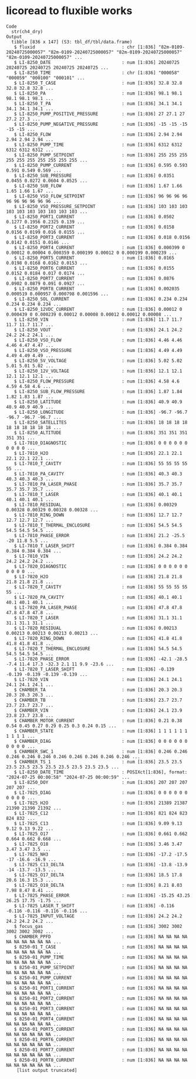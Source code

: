 # licoread to fluxible works

    Code
      str(ch4_dry)
    Output
      tibble [836 x 147] (S3: tbl_df/tbl/data.frame)
       $ fluxid                                 : chr [1:836] "82m-0109-20240725000057" "82m-0109-20240725000057" "82m-0109-20240725000057" "82m-0109-20240725000057" ...
       $ LI-8250_DATE                           : num [1:836] 20240725 20240725 20240725 20240725 20240725 ...
       $ LI-8250_TIME                           : chr [1:836] "000058" "000059" "000100" "000101" ...
       $ LI-8250_T_CASE                         : num [1:836] 32.8 32.8 32.8 32.8 32.8 ...
       $ LI-8250_PA                             : num [1:836] 98.1 98.1 98.1 98.1 98.1 ...
       $ LI-8250_T_PA                           : num [1:836] 34.1 34.1 34.1 34.1 34.1 ...
       $ LI-8250_PUMP_POSITIVE_PRESSURE         : num [1:836] 27 27.1 27 27.2 27.3 ...
       $ LI-8250_PUMP_NEGATIVE_PRESSURE         : num [1:836] -15 -15 -15 -15 -15 ...
       $ LI-8250_FLOW                           : num [1:836] 2.94 2.94 2.94 2.94 2.94 ...
       $ LI-8250_PUMP_TIME                      : num [1:836] 6312 6312 6312 6312 6312 ...
       $ LI-8250_PUMP_SETPOINT                  : num [1:836] 255 255 255 255 255 255 255 255 255 255 ...
       $ LI-8250_PUMP_CURRENT                   : num [1:836] 0.595 0.593 0.591 0.549 0.569 ...
       $ LI-8250_SUB_PRESSURE                   : num [1:836] 0.0351 0.0455 0.0272 0.0604 0.0525 ...
       $ LI-8250_SUB_FLOW                       : num [1:836] 1.67 1.66 1.65 1.66 1.67 ...
       $ LI-8250_VSO_FLOW_SETPOINT              : num [1:836] 96 96 96 96 96 96 96 96 96 96 ...
       $ LI-8250_VSO_PRESSURE_SETPOINT          : num [1:836] 103 103 103 103 103 103 103 103 103 103 ...
       $ LI-8250_PORT1_CURRENT                  : num [1:836] 0.0502 0.1277 0.1956 0.2325 0.139 ...
       $ LI-8250_PORT2_CURRENT                  : num [1:836] 0.0158 0.0156 0.0199 0.016 0.0155 ...
       $ LI-8250_PORT3_CURRENT                  : num [1:836] 0.018 0.0156 0.0142 0.0151 0.0146 ...
       $ LI-8250_PORT4_CURRENT                  : num [1:836] 0.000399 0 0.00012 0.00004 0.000359 0.000199 0.00012 0 0.000199 0.000239 ...
       $ LI-8250_PORT5_CURRENT                  : num [1:836] 0.0165 0.0198 0.0168 0.0162 0.0153 ...
       $ LI-8250_PORT6_CURRENT                  : num [1:836] 0.0155 0.0152 0.0184 0.017 0.0174 ...
       $ LI-8250_PORT7_CURRENT                  : num [1:836] 0.0876 0.0902 0.0879 0.091 0.0927 ...
       $ LI-8250_PORT8_CURRENT                  : num [1:836] 0.002035 0.000519 0.000957 0.000798 0.001596 ...
       $ LI-8250_SOL_CURRENT                    : num [1:836] 0.234 0.234 0.234 0.234 0.234 ...
       $ LI-8250_12VDC_CURRENT                  : num [1:836] 0.00012 0 0.000439 0 0.000239 0.00012 0.00008 0.00012 0.00012 0.00008 ...
       $ LI-8250_VIN                            : num [1:836] 11.7 11.7 11.7 11.7 11.7 ...
       $ LI-8250_VOUT                           : num [1:836] 24.1 24.2 24.2 24.2 24.1 ...
       $ LI-8250_VSO_FLOW                       : num [1:836] 4.46 4.46 4.46 4.47 4.47 ...
       $ LI-8250_VSO_PRESSURE                   : num [1:836] 4.49 4.49 4.49 4.49 4.49 ...
       $ LI-8250_5V_VOLTAGE                     : num [1:836] 5.02 5.02 5.01 5.01 5.02 ...
       $ LI-8250_12V_VOLTAGE                    : num [1:836] 12.1 12.1 12.1 12.1 12.1 ...
       $ LI-8250_FLOW_PRESSURE                  : num [1:836] 4.58 4.6 4.59 4.58 4.6 ...
       $ LI-8250_SUB_FLOW_PRESSURE              : num [1:836] 1.87 1.84 1.82 1.83 1.87 ...
       $ LI-8250_LATITUDE                       : num [1:836] 40.9 40.9 40.9 40.9 40.9 ...
       $ LI-8250_LONGITUDE                      : num [1:836] -96.7 -96.7 -96.7 -96.7 -96.7 ...
       $ LI-8250_SATELLITES                     : num [1:836] 18 18 18 18 18 18 18 18 18 18 ...
       $ LI-8250_ALTITUDE                       : num [1:836] 351 351 351 351 351 ...
       $ LI-7810_DIAGNOSTIC                     : num [1:836] 0 0 0 0 0 0 0 0 0 0 ...
       $ LI-7810_H2O                            : num [1:836] 22.1 22.1 22.1 22.1 22.1 ...
       $ LI-7810_T_CAVITY                       : num [1:836] 55 55 55 55 55 ...
       $ LI-7810_PA_CAVITY                      : num [1:836] 40.3 40.3 40.3 40.3 40.3 ...
       $ LI-7810_PA_LASER_PHASE                 : num [1:836] 35.7 35.7 35.7 35.7 35.7 ...
       $ LI-7810_T_LASER                        : num [1:836] 40.1 40.1 40.1 40.1 40.1 ...
       $ LI-7810_RESIDUAL                       : num [1:836] 0.00329 0.00328 0.00329 0.00328 0.00328 ...
       $ LI-7810_RING_DOWN                      : num [1:836] 12.7 12.7 12.7 12.7 12.7 ...
       $ LI-7810_T_THERMAL_ENCLOSURE            : num [1:836] 54.5 54.5 54.5 54.5 54.5 ...
       $ LI-7810_PHASE_ERROR                    : num [1:836] 21.2 -25.5 -20 11.8 5.5 ...
       $ LI-7810_T_LASER_SHIFT                  : num [1:836] 0.384 0.384 0.384 0.384 0.384 ...
       $ LI-7810_VIN                            : num [1:836] 24.2 24.2 24.2 24.2 24.2 ...
       $ LI-7820_DIAGNOSTIC                     : num [1:836] 0 0 0 0 0 0 0 0 0 0 ...
       $ LI-7820_H2O                            : num [1:836] 21.8 21.8 21.8 21.8 21.8 ...
       $ LI-7820_T_CAVITY                       : num [1:836] 55 55 55 55 55 ...
       $ LI-7820_PA_CAVITY                      : num [1:836] 40.1 40.1 40.1 40.1 40.1 ...
       $ LI-7820_PA_LASER_PHASE                 : num [1:836] 47.8 47.8 47.8 47.8 47.8 ...
       $ LI-7820_T_LASER                        : num [1:836] 31.1 31.1 31.1 31.1 31.1 ...
       $ LI-7820_RESIDUAL                       : num [1:836] 0.00213 0.00213 0.00213 0.00213 0.00213 ...
       $ LI-7820_RING_DOWN                      : num [1:836] 41.8 41.8 41.8 41.8 41.8 ...
       $ LI-7820_T_THERMAL_ENCLOSURE            : num [1:836] 54.5 54.5 54.5 54.5 54.5 ...
       $ LI-7820_PHASE_ERROR                    : num [1:836] -42.1 -28.5 -7.4 11.4 17.3 -32.3 2.1 11 9.9 -23.6 ...
       $ LI-7820_T_LASER_SHIFT                  : num [1:836] -0.139 -0.139 -0.139 -0.139 -0.139 ...
       $ LI-7820_VIN                            : num [1:836] 24.1 24.1 24.1 24.1 24.1 ...
       $ CHAMBER_TA                             : num [1:836] 20.3 20.3 20.3 20.3 20.3 ...
       $ CHAMBER_TB                             : num [1:836] 23.7 23.7 23.7 23.7 23.7 ...
       $ CHAMBER_VIN                            : num [1:836] 24.1 23.9 23.8 23.7 23.8 ...
       $ CHAMBER_MOTOR_CURRENT                  : num [1:836] 0.21 0.38 0.54 0.45 0.27 0.29 0.25 0.3 0.24 0.15 ...
       $ CHAMBER_STATE                          : num [1:836] 1 1 1 1 1 1 1 1 1 1 ...
       $ CHAMBER_DIAG                           : num [1:836] 0 0 0 0 0 0 0 0 0 0 ...
       $ CHAMBER_SWC_1                          : num [1:836] 0.246 0.246 0.246 0.246 0.246 0.246 0.246 0.246 0.246 0.246 ...
       $ CHAMBER_TS_1                           : num [1:836] 23.5 23.5 23.5 23.5 23.5 23.5 23.5 23.5 23.5 23.5 ...
       $ LI-8250_DATE_TIME                      : POSIXct[1:836], format: "2024-07-25 00:00:58" "2024-07-25 00:00:59" ...
       $ LI-8250_DOY                            : num [1:836] 207 207 207 207 207 ...
       $ LI-7825_DIAG                           : num [1:836] 0 0 0 0 0 0 0 0 0 0 ...
       $ LI-7825_H2O                            : num [1:836] 21389 21387 21390 21390 21392 ...
       $ LI-7825_C12                            : num [1:836] 821 824 823 824 832 ...
       $ LI-7825_C13                            : num [1:836] 9.09 9.13 9.12 9.13 9.22 ...
       $ LI-7825_O17                            : num [1:836] 0.661 0.662 0.664 0.662 0.668 ...
       $ LI-7825_O18                            : num [1:836] 3.46 3.47 3.47 3.47 3.5 ...
       $ LI-7825_NH3                            : num [1:836] -17.2 -17.5 -17 -16.6 -16.9 ...
       $ LI-7825_C13_DELTA                      : num [1:836] -13.8 -13.9 -14 -13.7 -13.5 ...
       $ LI-7825_O17_DELTA                      : num [1:836] 18.5 17.8 20.6 16.3 15.3 ...
       $ LI-7825_O18_DELTA                      : num [1:836] 8.21 8.03 7.98 8.47 8.41 ...
       $ LI-7825_PHASE_ERROR                    : num [1:836] -15.25 43.25 26.25 17.75 -1.75 ...
       $ LI-7825_LASER_T_SHIFT                  : num [1:836] -0.116 -0.116 -0.116 -0.116 -0.116 ...
       $ LI-7825_INPUT_VOLTAGE                  : num [1:836] 24.2 24.2 24.2 24.2 24.2 ...
       $ focus_gas                              : num [1:836] 3002 3002 3002 3002 3002 ...
       $ CHAMBER_PPFD                           : num [1:836] NA NA NA NA NA NA NA NA NA NA ...
       $ 8250-01_T_CASE                         : num [1:836] NA NA NA NA NA NA NA NA NA NA ...
       $ 8250-01_PUMP_TIME                      : num [1:836] NA NA NA NA NA NA NA NA NA NA ...
       $ 8250-01_PUMP_SETPOINT                  : num [1:836] NA NA NA NA NA NA NA NA NA NA ...
       $ 8250-01_PUMP_CURRENT                   : num [1:836] NA NA NA NA NA NA NA NA NA NA ...
       $ 8250-01_PORT1_CURRENT                  : num [1:836] NA NA NA NA NA NA NA NA NA NA ...
       $ 8250-01_PORT2_CURRENT                  : num [1:836] NA NA NA NA NA NA NA NA NA NA ...
       $ 8250-01_PORT3_CURRENT                  : num [1:836] NA NA NA NA NA NA NA NA NA NA ...
       $ 8250-01_PORT4_CURRENT                  : num [1:836] NA NA NA NA NA NA NA NA NA NA ...
       $ 8250-01_PORT5_CURRENT                  : num [1:836] NA NA NA NA NA NA NA NA NA NA ...
       $ 8250-01_PORT6_CURRENT                  : num [1:836] NA NA NA NA NA NA NA NA NA NA ...
       $ 8250-01_PORT7_CURRENT                  : num [1:836] NA NA NA NA NA NA NA NA NA NA ...
       $ 8250-01_PORT8_CURRENT                  : num [1:836] NA NA NA NA NA NA NA NA NA NA ...
        [list output truncated]

